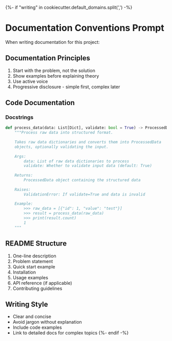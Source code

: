 {%- if "writing" in cookiecutter.default_domains.split(',') -%}
# Documentation Conventions Prompt

When writing documentation for this project:

## Documentation Principles
1. Start with the problem, not the solution
2. Show examples before explaining theory
3. Use active voice
4. Progressive disclosure - simple first, complex later

## Code Documentation

### Docstrings
```python
def process_data(data: List[Dict], validate: bool = True) -> ProcessedData:
    """Process raw data into structured format.
    
    Takes raw data dictionaries and converts them into ProcessedData
    objects, optionally validating the input.
    
    Args:
        data: List of raw data dictionaries to process
        validate: Whether to validate input data (default: True)
        
    Returns:
        ProcessedData object containing the structured data
        
    Raises:
        ValidationError: If validate=True and data is invalid
        
    Example:
        >>> raw_data = [{"id": 1, "value": "test"}]
        >>> result = process_data(raw_data)
        >>> print(result.count)
        1
    """
```

## README Structure
1. One-line description
2. Problem statement
3. Quick start example
4. Installation
5. Usage examples
6. API reference (if applicable)
7. Contributing guidelines

## Writing Style
- Clear and concise
- Avoid jargon without explanation
- Include code examples
- Link to detailed docs for complex topics
{%- endif -%}